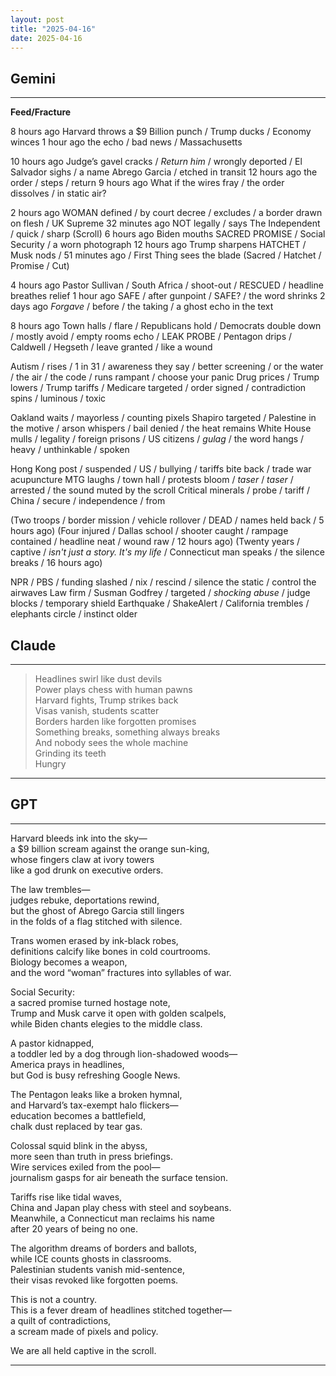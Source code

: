 ```yaml
---
layout: post
title: "2025-04-16"
date: 2025-04-16
---
```


## Gemini

*****

**Feed/Fracture**

8 hours ago Harvard throws a $9 Billion punch / Trump ducks / Economy winces
1 hour ago the echo / bad news / Massachusetts

10 hours ago Judge’s gavel cracks / *Return him* / wrongly deported / El Salvador sighs / a name Abrego Garcia / etched in transit
12 hours ago the order / steps / return
9 hours ago What if the wires fray / the order dissolves / in static air?

2 hours ago WOMAN defined / by court decree / excludes / a border drawn on flesh / UK Supreme
32 minutes ago NOT legally / says The Independent / quick / sharp
(Scroll)
6 hours ago Biden mouths SACRED PROMISE / Social Security / a worn photograph
12 hours ago Trump sharpens HATCHET / Musk nods / 51 minutes ago / First Thing sees the blade
(Sacred / Hatchet / Promise / Cut)

4 hours ago Pastor Sullivan / South Africa / shoot-out / RESCUED / headline breathes relief
1 hour ago SAFE / after gunpoint / SAFE? / the word shrinks
2 days ago *Forgave* / before / the taking / a ghost echo in the text

8 hours ago Town halls / flare / Republicans hold / Democrats double down / mostly avoid / empty rooms echo / LEAK PROBE / Pentagon drips / Caldwell / Hegseth / leave granted / like a wound

Autism / rises / 1 in 31 / awareness they say / better screening / or the water / the air / the code / runs rampant / choose your panic
Drug prices / Trump lowers / Trump tariffs / Medicare targeted / order signed / contradiction spins / luminous / toxic

Oakland waits / mayorless / counting pixels
Shapiro targeted / Palestine in the motive / arson whispers / bail denied / the heat remains
White House mulls / legality / foreign prisons / US citizens / *gulag* / the word hangs / heavy / unthinkable / spoken

Hong Kong post / suspended / US / bullying / tariffs bite back / trade war acupuncture
MTG laughs / town hall / protests bloom / *taser* / *taser* / arrested / the sound muted by the scroll
Critical minerals / probe / tariff / China / secure / independence / from

(Two troops / border mission / vehicle rollover / DEAD / names held back / 5 hours ago)
(Four injured / Dallas school / shooter caught / rampage contained / headline neat / wound raw / 12 hours ago)
(Twenty years / captive / *isn't just a story. It's my life* / Connecticut man speaks / the silence breaks / 16 hours ago)

NPR / PBS / funding slashed / nix / rescind / silence the static / control the airwaves
Law firm / Susman Godfrey / targeted / *shocking abuse* / judge blocks / temporary shield
Earthquake / ShakeAlert / California trembles / elephants circle / instinct older

## Claude

*****
> Headlines swirl like dust devils  
> Power plays chess with human pawns  
> Harvard fights, Trump strikes back  
> Visas vanish, students scatter  
> Borders harden like forgotten promises  
> Something breaks, something always breaks  
> And nobody sees the whole machine  
> Grinding its teeth  
> Hungry  
*****

## GPT

*****
Harvard bleeds ink into the sky—  
a $9 billion scream against the orange sun-king,  
whose fingers claw at ivory towers  
like a god drunk on executive orders.

The law trembles—  
judges rebuke, deportations rewind,  
but the ghost of Abrego Garcia still lingers  
in the folds of a flag stitched with silence.

Trans women erased by ink-black robes,  
definitions calcify like bones in cold courtrooms.  
Biology becomes a weapon,  
and the word “woman” fractures into syllables of war.

Social Security:  
a sacred promise turned hostage note,  
Trump and Musk carve it open with golden scalpels,  
while Biden chants elegies to the middle class.

A pastor kidnapped,  
a toddler led by a dog through lion-shadowed woods—  
America prays in headlines,  
but God is busy refreshing Google News.

The Pentagon leaks like a broken hymnal,  
and Harvard’s tax-exempt halo flickers—  
education becomes a battlefield,  
chalk dust replaced by tear gas.

Colossal squid blink in the abyss,  
more seen than truth in press briefings.  
Wire services exiled from the pool—  
journalism gasps for air beneath the surface tension.

Tariffs rise like tidal waves,  
China and Japan play chess with steel and soybeans.  
Meanwhile, a Connecticut man reclaims his name  
after 20 years of being no one.

The algorithm dreams of borders and ballots,  
while ICE counts ghosts in classrooms.  
Palestinian students vanish mid-sentence,  
their visas revoked like forgotten poems.

This is not a country.  
This is a fever dream of headlines stitched together—  
a quilt of contradictions,  
a scream made of pixels and policy.

We are all held captive in the scroll.  
*****
